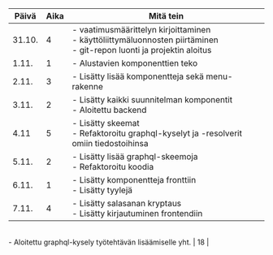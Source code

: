 Päivä | Aika | Mitä tein
--- | --- | ---
31.10. | 4 | - vaatimusmäärittelyn kirjoittaminen<br> - käyttöliittymäluonnosten piirtäminen<br> - git-repon luonti ja projektin aloitus
1.11. | 1 | - Alustavien komponenttien teko
2.11. | 3 | - Lisätty lisää komponentteja sekä menu-rakenne <br>
3.11. | 2 | - Lisätty kaikki suunnitelman komponentit <br> - Aloitettu backend
4.11 | 5 | - Lisätty skeemat <br> - Refaktoroitu graphql-kyselyt ja -resolverit omiin tiedostoihinsa <br>
5.11. | 2 | - Lisätty lisää graphql-skeemoja <br> - Refaktoroitu koodia
6.11. | 1 | - Lisätty komponentteja fronttiin <br> - Lisätty tyylejä
7.11. | 4 | - Lisätty salasanan kryptaus <br> - Lisätty kirjautuminen frontendiin
<br> - Aloitettu graphql-kysely työtehtävän lisäämiselle
yht. | 18 |